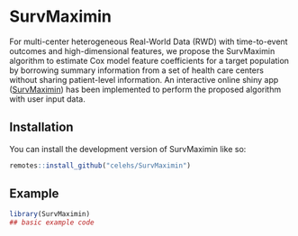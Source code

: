 
<!-- README.md is generated from README.Rmd. Please edit that file -->

# SurvMaximin

<!-- badges: start -->

<!-- badges: end -->

For multi-center heterogeneous Real-World Data (RWD) with time-to-event
outcomes and high-dimensional features, we propose the SurvMaximin
algorithm to estimate Cox model feature coefficients for a target
population by borrowing summary information from a set of health care
centers without sharing patient-level information. An interactive online
shiny app ([SurvMaximin](https://shiny.parse-health.org/SurvMaximin/))
has been implemented to perform the proposed algorithm with user input
data.

## Installation

You can install the development version of SurvMaximin like so:

``` r
remotes::install_github("celehs/SurvMaximin")
```

## Example

``` r
library(SurvMaximin)
## basic example code
```
